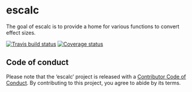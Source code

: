 
<!-- README.md is generated from README.Rmd. Please edit that file -->

# escalc

The goal of escalc is to provide a home for various functions to convert
effect sizes.

[![Travis build
status](https://travis-ci.org/wviechtb/escalc.svg?branch=master)](https://travis-ci.org/wviechtb/escalc)
[![Coverage
status](https://codecov.io/gh/wviechtb/escalc/branch/master/graph/badge.svg)](https://codecov.io/github/wviechtb/escalc?branch=master)

## Code of conduct

Please note that the ‘escalc’ project is released with a [Contributor
Code of Conduct](CODE_OF_CONDUCT.md). By contributing to this project,
you agree to abide by its terms.
